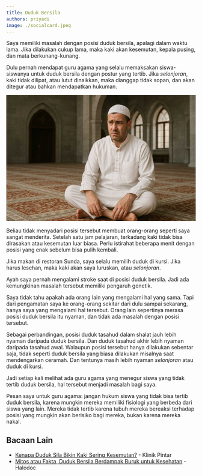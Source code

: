 ```yaml
---
title: Duduk Bersila
authors: priyadi
image: ./socialcard.jpeg
---
```


Saya memiliki masalah dengan posisi duduk bersila, apalagi dalam waktu lama.
Jika dilakukan cukup lama, maka kaki akan kesemutan, kepala pusing, dan mata
berkunang-kunang.

Dulu pernah mendapat guru agama yang selalu memaksakan siswa-siswanya untuk
duduk bersila dengan postur yang tertib. Jika *selonjoran*, kaki tidak dilipat,
atau lutut dinaikkan, maka dianggap tidak sopan, dan akan ditegur atau bahkan
mendapatkan hukuman.

![Duduk Bersila](./duduk-bersila.jpeg)

<!-- truncate -->

Beliau tidak menyadari posisi tersebut membuat orang-orang seperti saya sangat
menderita. Setelah satu jam pelajaran, terkadang kaki tidak bisa dirasakan atau
kesemutan luar biasa. Perlu istirahat beberapa menit dengan posisi yang enak
sebelum bisa pulih kembali.

Jika makan di restoran Sunda, saya selalu memilih duduk di kursi. Jika harus
lesehan, maka kaki akan saya luruskan, atau *selonjoran*.

Ayah saya pernah mengalami stroke saat di posisi duduk bersila. Jadi ada
kemungkinan masalah tersebut memiliki pengaruh genetik.

Saya tidak tahu apakah ada orang lain yang mengalami hal yang sama. Tapi dari
pengamatan saya ke orang-orang sekitar dari dulu sampai sekarang, hanya saya
yang mengalami hal tersebut. Orang lain sepertinya merasa posisi duduk bersila
itu nyaman, dan tidak ada masalah dengan posisi tersebut.

Sebagai perbandingan, posisi duduk tasahud dalam shalat jauh lebih nyaman
daripada duduk bersila. Dan duduk tasahud akhir lebih nyaman daripada tasahud
awal. Walaupun posisi tersebut hanya dilakukan sebentar saja, tidak seperti
duduk bersila yang biasa dilakukan misalnya saat mendengarkan ceramah. Dan
tentunya masih lebih nyaman *selonjoran* atau duduk di kursi.

Jadi setiap kali melihat ada guru agama yang menegur siswa yang tidak tertib
duduk bersila, hal tersebut menjadi masalah bagi saya. 

Pesan saya untuk guru agama: jangan hukum siswa yang tidak bisa tertib duduk
bersila, karena mungkin mereka memiliki fisiologi yang berbeda dari siswa yang
lain. Mereka tidak tertib karena tubuh mereka bereaksi terhadap posisi yang
mungkin akan berisiko bagi mereka, bukan karena mereka nakal.

## Bacaan Lain

* [Kenapa Duduk Sila Bikin Kaki Sering Kesemutan?](https://klinikpintar.id/blog-pasien/kenapa-duduk-sila-bikin-kaki-sering-kesemutan) - Klinik Pintar
* [Mitos atau Fakta, Duduk Bersila Berdampak Buruk untuk Kesehatan](https://www.halodoc.com/artikel/mitos-atau-fakta-duduk-bersila-berdampak-buruk-untuk-kesehatan) - Halodoc